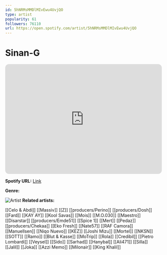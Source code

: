 ```yaml
---
id: 5hNRMsMMDlMIvEwu4UvjQO
type: artist
popularity: 61
followers: 76110
url: https://open.spotify.com/artist/5hNRMsMMDlMIvEwu4UvjQO
---
```

# Sinan-G

<iframe style="border-radius:12px" src="https://open.spotify.com/embed/artist/5hNRMsMMDlMIvEwu4UvjQO" width="100%" height="352" frameBorder="0" allowfullscreen="" allow="autoplay; clipboard-write; encrypted-media; fullscreen; picture-in-picture" loading="lazy"></iframe>

**Spotify URL:** [Link](https://open.spotify.com/artist/5hNRMsMMDlMIvEwu4UvjQO)

**Genre:** 

![Artist](https://i.scdn.co/image/ab6761610000e5ebe2178fb7a5e14b76c7380a76)
**Related artists:**

[[Celo & Abdi]]
[[Massiv]]
[[Z]]
[[producers/Perino]]
[[producers/Dosh]]
[[Fard]]
[[KAY AY]]
[[Kool Savas]]
[[Mois]]
[[M.O.030]]
[[Maestro]]
[[Disarstar]]
[[producers/Emde51]]
[[Spice 1]]
[[Mert]]
[[Pedaz]]
[[producers/Chekaa]]
[[Eko Fresh]]
[[Nate57]]
[[RAF Camora]]
[[Manuellsen]]
[[Niqo Nuevo]]
[[KEZ]]
[[Joshi Mizu]]
[[Mortel]]
[[NKSN]]
[[SOTT]]
[[Ramo]]
[[Blut & Kasse]]
[[MoTrip]]
[[Rola]]
[[Credibil]]
[[Pietro Lombardi]]
[[Veysel]]
[[Sido]]
[[Sarhad]]
[[Hanybal]]
[[Ali471]]
[[Silla]]
[[Jalil]]
[[Joka]]
[[Azzi Memo]]
[[Milonair]]
[[King Khalil]]
